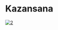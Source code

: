 # Kazansana

[![2](https://github.com/user-attachments/assets/058f3bc2-e889-4b4f-a43d-4803ac1df7d9)](https://cixi.bio/kazanamp)
